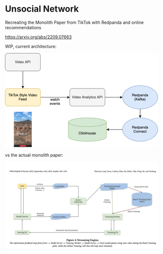 # Unsocial Network

Recreating the Monolith Paper from TikTok with Redpanda and online recommendations

https://arxiv.org/abs/2209.07663

WIP, current architecture:

![Progress](./assets/monolithprogress.png)

vs the actual monolith paper:

![Monolith](./assets/monolith.png)
